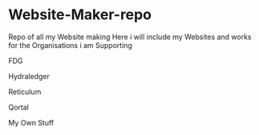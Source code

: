 # Website-Maker-repo
Repo of all my Website making 
Here i will include my Websites and works for the Organisations i am Supporting

FDG

Hydraledger

Reticulum

Qortal

My Own Stuff

